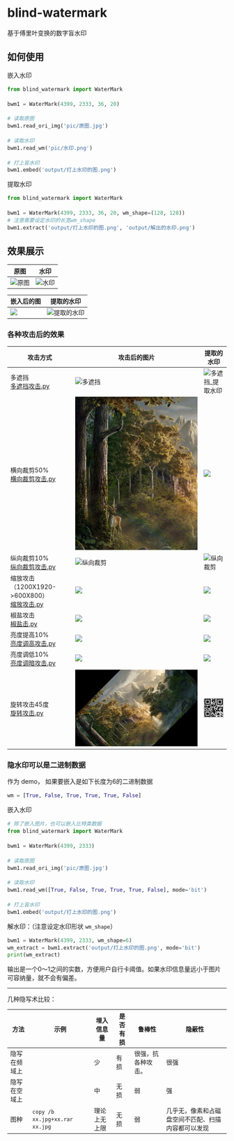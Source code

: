 # blind-watermark
基于傅里叶变换的数字盲水印  

## 如何使用

嵌入水印
```python
from blind_watermark import WaterMark

bwm1 = WaterMark(4399, 2333, 36, 20)

# 读取原图
bwm1.read_ori_img('pic/原图.jpg')

# 读取水印
bwm1.read_wm('pic/水印.png')

# 打上盲水印
bwm1.embed('output/打上水印的图.png')
```


提取水印
```python
from blind_watermark import WaterMark

bwm1 = WaterMark(4399, 2333, 36, 20, wm_shape=(128, 128))
# 注意需要设定水印的长宽wm_shape
bwm1.extract('output/打上水印的图.png', 'output/解出的水印.png')
```

## 效果展示

|原图|水印|
|--|--|
|![原图](https://img1.github.io/blind_watermark/原图.jpg)|![水印](https://img1.github.io/blind_watermark/水印.png)|

|嵌入后的图|提取的水印|
|--|--|
|![](https://img1.github.io/blind_watermark/打上水印的图.png)|![提取的水印](https://img1.github.io/blind_watermark/%E8%A7%A3%E5%87%BA%E7%9A%84%E6%B0%B4%E5%8D%B0.png)|


### 各种攻击后的效果

|攻击方式|攻击后的图片|提取的水印|
|--|--|--|
|多遮挡<br>[多遮挡攻击.py](examples/多遮挡攻击.py)|![多遮挡](https://github.com/img1/img1.github.io/blob/master/blind_watermark/%E5%A4%9A%E9%81%AE%E6%8C%A1%E6%94%BB%E5%87%BB.png?raw=true)|![多遮挡_提取水印](https://img1.github.io/blind_watermark/%E5%A4%9A%E9%81%AE%E6%8C%A1%E6%94%BB%E5%87%BB_%E6%8F%90%E5%8F%96%E6%B0%B4%E5%8D%B0.png?raw=true)|
|横向裁剪50%<br>[横向裁剪攻击.py](examples/横向裁剪攻击.py)|![横向裁剪](https://github.com/img1/img1.github.io/blob/master/blind_watermark/%E6%A8%AA%E5%90%91%E8%A3%81%E5%89%AA%E6%94%BB%E5%87%BB.png?raw=true)|![](https://img1.github.io/blind_watermark/%E6%A8%AA%E5%90%91%E8%A3%81%E5%89%AA%E6%94%BB%E5%87%BB_%E6%8F%90%E5%8F%96%E6%B0%B4%E5%8D%B0.png?raw=true)|
|纵向裁剪10%<br>[纵向裁剪攻击.py](examples/纵向裁剪攻击.py)|![纵向裁剪](https://img1.github.io/blind_watermark/%E7%BA%B5%E5%90%91%E8%A3%81%E5%89%AA%E6%89%93%E5%87%BB_%E5%A1%AB%E8%A1%A5.png?raw=true)|![纵向裁剪](https://img1.github.io/blind_watermark/%E7%BA%B5%E5%90%91%E8%A3%81%E5%89%AA%E6%89%93%E5%87%BB_%E6%8F%90%E5%8F%96%E6%B0%B4%E5%8D%B0.png?raw=true)|
|缩放攻击（1200X1920->600X800）<br>[缩放攻击.py](examples/缩放攻击.py)|![](https://img1.github.io/blind_watermark/%E7%BC%A9%E6%94%BE%E6%94%BB%E5%87%BB.png?raw=true)|![](https://img1.github.io/blind_watermark/%E7%BC%A9%E6%94%BE%E6%94%BB%E5%87%BB_%E6%8F%90%E5%8F%96%E6%B0%B4%E5%8D%B0.png?raw=true)|
|椒盐攻击<br>[椒盐击.py](examples/椒盐.py)|![](https://img1.github.io/blind_watermark/%E6%A4%92%E7%9B%90%E6%94%BB%E5%87%BB.png?raw=true)|![](https://img1.github.io/blind_watermark/%E6%A4%92%E7%9B%90%E6%94%BB%E5%87%BB_%E6%8F%90%E5%8F%96%E6%B0%B4%E5%8D%B0.png?raw=true)|
|亮度提高10%<br>[亮度调高攻击.py](examples/亮度调高攻击.py)|![](https://img1.github.io/blind_watermark/%E4%BA%AE%E5%BA%A6%E8%B0%83%E9%AB%98%E6%94%BB%E5%87%BB.png?raw=true)|![](https://img1.github.io/blind_watermark/%E4%BA%AE%E5%BA%A6%E8%B0%83%E9%AB%98%E6%94%BB%E5%87%BB_%E6%8F%90%E5%8F%96%E6%B0%B4%E5%8D%B0.png?raw=true)|
|亮度调低10%<br>[亮度调暗攻击.py](examples/亮度调暗攻击.py)|![](https://img1.github.io/blind_watermark/%E4%BA%AE%E5%BA%A6%E8%B0%83%E4%BD%8E%E6%94%BB%E5%87%BB.png?raw=true)|![](https://img1.github.io/blind_watermark/%E4%BA%AE%E5%BA%A6%E8%B0%83%E4%BD%8E%E6%94%BB%E5%87%BB_%E6%8F%90%E5%8F%96%E6%B0%B4%E5%8D%B0.png?raw=true)|
|旋转攻击45度<br>[旋转攻击.py](examples/旋转攻击.py)|![](https://github.com/img1/img1.github.io/blob/master/blind_watermark/%E6%97%8B%E8%BD%AC%E6%94%BB%E5%87%BB.png?raw=true)|![](https://github.com/img1/img1.github.io/blob/master/blind_watermark/%E6%97%8B%E8%BD%AC%E6%94%BB%E5%87%BB_%E6%8F%90%E5%8F%96%E6%B0%B4%E5%8D%B0.png?raw=true)|


### 隐水印可以是二进制数据

作为 demo， 如果要嵌入是如下长度为6的二进制数据
```python
wm = [True, False, True, True, True, False]
```

嵌入水印

```python
# 除了嵌入图片，也可以嵌入比特类数据
from blind_watermark import WaterMark

bwm1 = WaterMark(4399, 2333)

# 读取原图
bwm1.read_ori_img('pic/原图.jpg')

# 读取水印
bwm1.read_wm([True, False, True, True, True, False], mode='bit')

# 打上盲水印
bwm1.embed('output/打上水印的图.png')


```

解水印：（注意设定水印形状 `wm_shape`）
```python
bwm1 = WaterMark(4399, 2333, wm_shape=6)
wm_extract = bwm1.extract('output/打上水印的图.png', mode='bit')
print(wm_extract)
```

输出是一个0～1之间的实数，方便用户自行卡阈值。如果水印信息量远小于图片可容纳量，就不会有偏差。

-------------

几种隐写术比较：

|方法|示例|埋入信息量|是否有损|鲁棒性|隐蔽性|
|--|--|--|--|--|--|
|隐写在频域上||少|有损|很强，抗各种攻击。|很强
|隐写在空域上||中|无损|弱|强|
|图种|`copy /b xx.jpg+xx.rar xx.jpg`|理论上无上限|无损|弱|几乎无，像素和占磁盘空间不匹配、扫描内容都可以发现|
